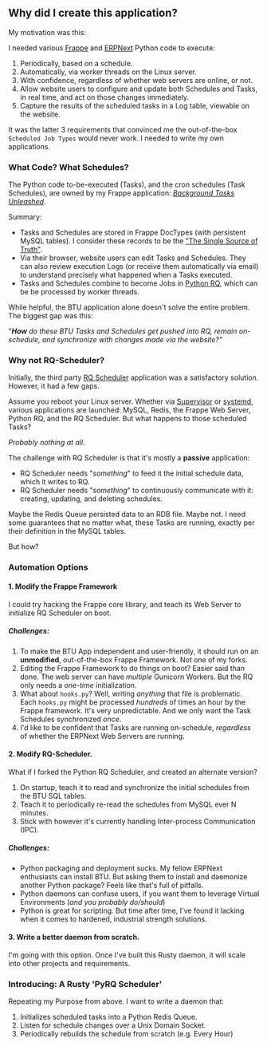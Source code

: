 ## Why did I create this application?

My motivation was this:

I needed various [Frappe](https://github.com/frappe/frappe) and [ERPNext](https://github.com/frappe/erpnext) Python code to execute:

1. Periodically, based on a schedule.
2. Automatically, via worker threads on the Linux server.
3. With confidence, regardless of whether web servers are online, or not.
4. Allow website users to configure and update both Schedules and Tasks, in real time, and act on those changes immediately.
5. Capture the results of the scheduled tasks in a Log table, viewable on the website.

It was the latter 3 requirements that convinced me the out-of-the-box `Scheduled Job Types` would never work.  I needed to write my own applications.

### What Code?  What Schedules?

The Python code to-be-executed (Tasks), and the cron schedules (Task Schedules), are owned by my Frappe application: [*Background Tasks Unleashed*](https://github.com/Datahenge/btu).

Summary:
  * Tasks and Schedules are stored in Frappe DocTypes (with persistent MySQL tables).  I consider these records to be the ["The Single Source of Truth"](https://en.wikipedia.org/wiki/Single_Source_of_Truth).
  * Via their browser, website users can edit Tasks and Schedules.  They can also review execution Logs (or receive them automatically via email) to understand precisely what happened when a Tasks executed.
  * Tasks and Schedules combine to become Jobs in [Python RQ](https://python-rq.org/), which can be be processed by worker threads.

While helpful, the BTU application alone doesn't solve the entire problem.  The biggest gap was this:

  "***How** do these BTU Tasks and Schedules get pushed into RQ, remain on-schedule, and synchronize with changes made via the website?"*

### Why not RQ-Scheduler?

Initially, the third party [RQ Scheduler](https://github.com/rq/rq-scheduler) application was a satisfactory solution.  However, it had a few gaps.

Assume you reboot your Linux server.  Whether via [Supervisor](http://supervisord.org/) or [systemd](https://en.wikipedia.org/wiki/Systemd), various applications are launched: MySQL, Redis, the Frappe Web Server, Python RQ, and the RQ Scheduler.  But what happens to those scheduled Tasks?

*Probably nothing at all.*

The challenge with RQ Scheduler is that it's mostly a **passive** application:

* RQ Scheduler needs "*something*" to feed it the initial schedule data, which it writes to RQ.
* RQ Scheduler needs "*something*" to continuously communicate with it: creating, updating, and deleting schedules.

Maybe the Redis Queue persisted data to an RDB file.  Maybe not.  I need some guarantees that no matter what, these Tasks are running, exactly per their definition in the MySQL tables.

But how?

### Automation Options

#### 1. Modify the Frappe Framework
I could try hacking the Frappe core library, and teach its Web Server to initialize RQ Scheduler on boot. 

##### Challenges:

1. To make the BTU App independent and user-friendly, it should run on an **unmodified**, out-of-the-box Frappe Framework.  Not one of my forks.
2. Editing the Frappe Framework to do things on boot?  Easier said than done.  The web server can have *multiple* Gunicorn Workers.  But the RQ only needs a *one-time* initialization.
3. What about `hooks.py`?  Well, writing *anything* that file is problematic.  Each `hooks.py` might be processed *hundreds* of times an hour by the Frappe framework.  It's very unpredictable.  And we only want the Task Schedules synchronized *once*.
4. I'd like to be confident that Tasks are running on-schedule, *regardless* of whether the ERPNext Web Servers are running.

#### 2. Modify RQ-Scheduler.
What if I forked the Python RQ Scheduler, and created an alternate version?

1. On startup, teach it to read and synchronize the initial schedules from the BTU SQL tables.
2. Teach it to periodically re-read the schedules from MySQL ever N minutes.
3. Stick with however it's currently handling Inter-process Communication (IPC).

##### Challenges:

* Python packaging and deployment sucks.  My fellow ERPNext enthusiasts can install BTU.  But asking them to install and daemonize another Python package?  Feels like that's full of pitfalls.
* Python daemons can confuse users, if you want them to leverage Virtual Environments (*and you probably do/should*)
* Python is great for scripting.  But time after time, I've found it lacking when it comes to hardened, industrial strength solutions.

#### 3. Write a better daemon from scratch.
I'm going with this option.  Once I've built this Rusty daemon, it will scale into other projects and requirements.

### Introducing: A Rusty 'PyRQ Scheduler'

Repeating my Purpose from above.  I want to write a daemon that:

1. Initializes scheduled tasks into a Python Redis Queue.
2. Listen for schedule changes over a Unix Domain Socket.
3. Periodically rebuilds the schedule from scratch (e.g. Every Hour)
